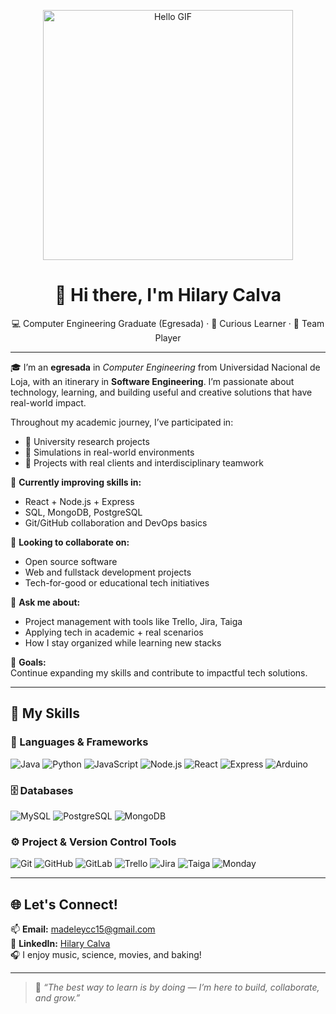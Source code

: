 <!-- Banner GIF -->
<p align="center">
  <img src="[https://media.giphy.com/media/v1.Y2lkPTc5MGI3NjExNWZqY2VoNWV0bDNrb2VjdWYyZnB5cHdqZThncHk2dzZvZTU2MXoxZiZlcD12MV9naWZzX3NlYXJjaCZjdD1n/l0MYt5jPR6QX5pnqM/giphy.gif](https://i.pinimg.com/originals/48/ae/34/48ae34c6139c51f22f73ce96f9d88aa0.gif)" width="400" alt="Hello GIF"/>
</p>

<h1 align="center">👋 Hi there, I'm Hilary Calva</h1>

<p align="center">
  💻 Computer Engineering Graduate (Egresada) · 🌸 Curious Learner · 🤝 Team Player
</p>

---

🎓 I’m an **egresada** in *Computer Engineering* from Universidad Nacional de Loja, with an itinerary in **Software Engineering**. I’m passionate about technology, learning, and building useful and creative solutions that have real-world impact.

Throughout my academic journey, I’ve participated in:

- 🧪 University research projects  
- 💼 Simulations in real-world environments  
- 🤝 Projects with real clients and interdisciplinary teamwork  

🌱 **Currently improving skills in:**
- React + Node.js + Express  
- SQL, MongoDB, PostgreSQL  
- Git/GitHub collaboration and DevOps basics  

👯 **Looking to collaborate on:**  
- Open source software  
- Web and fullstack development projects  
- Tech-for-good or educational tech initiatives  

💬 **Ask me about:**  
- Project management with tools like Trello, Jira, Taiga  
- Applying tech in academic + real scenarios  
- How I stay organized while learning new stacks  

🎯 **Goals:**  
Continue expanding my skills and contribute to impactful tech solutions.

---

## 🔧 My Skills

### 🧠 Languages & Frameworks
![Java](https://img.shields.io/badge/-Java-007396?style=flat&logo=java)
![Python](https://img.shields.io/badge/-Python-3776AB?style=flat&logo=python)
![JavaScript](https://img.shields.io/badge/-JavaScript-F7DF1E?style=flat&logo=javascript&logoColor=000)
![Node.js](https://img.shields.io/badge/-Node.js-339933?style=flat&logo=node.js)
![React](https://img.shields.io/badge/-React-61DAFB?style=flat&logo=react)
![Express](https://img.shields.io/badge/-Express-000000?style=flat&logo=express)
![Arduino](https://img.shields.io/badge/-Arduino-00979D?style=flat&logo=arduino)

### 🗄️ Databases
![MySQL](https://img.shields.io/badge/-MySQL-4479A1?style=flat&logo=mysql)
![PostgreSQL](https://img.shields.io/badge/-PostgreSQL-4169E1?style=flat&logo=postgresql)
![MongoDB](https://img.shields.io/badge/-MongoDB-47A248?style=flat&logo=mongodb)

### ⚙️ Project & Version Control Tools
![Git](https://img.shields.io/badge/-Git-F05032?style=flat&logo=git)
![GitHub](https://img.shields.io/badge/-GitHub-181717?style=flat&logo=github)
![GitLab](https://img.shields.io/badge/-GitLab-FC6D26?style=flat&logo=gitlab)
![Trello](https://img.shields.io/badge/-Trello-0052CC?style=flat&logo=trello)
![Jira](https://img.shields.io/badge/-Jira-0052CC?style=flat&logo=jira)
![Taiga](https://img.shields.io/badge/-Taiga-3BE8B0?style=flat&logo=taiga)
![Monday](https://img.shields.io/badge/-Monday-ff6d00?style=flat&logo=monzo)

---

## 🌐 Let's Connect!

📫 **Email:** madeleycc15@gmail.com  
🔗 **LinkedIn:** [Hilary Calva](https://www.linkedin.com/public-profile/settings?lipi=urn%3Ali%3Apage%3Ad_flagship3_profile_self_edit_contact-info%3BlYCco3b8QFqjKScqq7pUeg%3D%3D)  
🎧 I enjoy music, science, movies, and baking!  

---

> 💬 *“The best way to learn is by doing — I’m here to build, collaborate, and grow.”*


